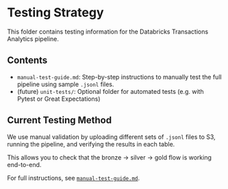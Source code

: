 # Testing Strategy

This folder contains testing information for the Databricks Transactions Analytics pipeline.

## Contents

- `manual-test-guide.md`: Step-by-step instructions to manually test the full pipeline using sample `.jsonl` files.
- (future) `unit-tests/`: Optional folder for automated tests (e.g. with Pytest or Great Expectations)

## Current Testing Method

We use manual validation by uploading different sets of `.jsonl` files to S3, running the pipeline, and verifying the results in each table.

This allows you to check that the bronze → silver → gold flow is working end-to-end.

For full instructions, see [`manual-test-guide.md`](./manual-test-guide.md).
